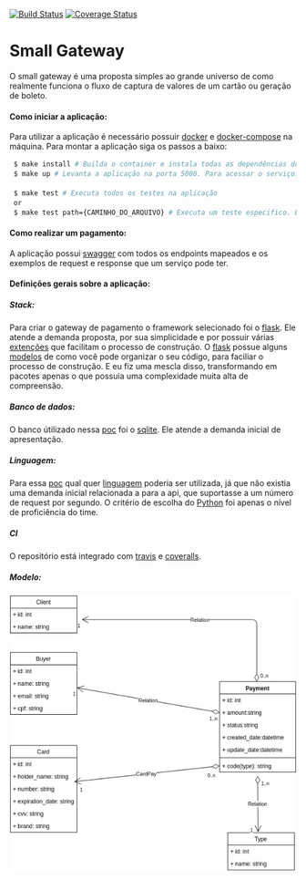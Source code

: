 [![Build Status](https://travis-ci.org/riquellopes/small-gateway.svg?branch=master)](https://travis-ci.org/riquellopes/small-gateway)
[![Coverage Status](https://coveralls.io/repos/github/riquellopes/small-gateway/badge.svg?branch=master)](https://coveralls.io/github/riquellopes/small-gateway?branch=master)

Small Gateway
=============

O small gateway é uma proposta simples ao grande universo de como realmente funciona o fluxo de captura de valores de um cartão ou geração de boleto.

#### Como iniciar a aplicação:
Para utilizar a aplicação é necessário possuir [docker](https://docs.docker.com/install/) e [docker-compose](https://docs.docker.com/compose/install/) na máquina. Para montar a aplicação siga os passos a baixo:

```sh
 $ make install # Builda o container e instala todas as dependências do app.
 $ make up # Levanta a aplicação na porta 5000. Para acessar o serviço: http://localhost:5000/

 $ make test # Executa todos os testes na aplicação
 or
 $ make test path={CAMINHO_DO_ARQUIVO} # Executa um teste especifico. Ex: make test path=test_api_boleto.py
```

#### Como realizar um pagamento:
A aplicação possui [swagger](https://swagger.io/) com todos os endpoints mapeados e os exemplos de request e response que um serviço pode ter.

#### Definições gerais sobre a aplicação:

##### Stack:

Para criar o gateway de pagamento o framework selecionado foi o [flask](http://flask.pocoo.org/). Ele atende
a demanda proposta, por sua simplicidade e por possuir várias [extenções](http://flask.pocoo.org/extensions/) que facilitam o processo de construção. O [flask](http://flask.pocoo.org/) possue alguns [modelos](http://exploreflask.com/en/latest/organizing.html#single-module) de como você
pode organizar o seu código, para faciliar o processo de construção. E eu fiz uma mescla disso, transformando em pacotes apenas o que possuia uma complexidade muita alta de compreensão.

##### Banco de dados:
O banco útilizado nessa [poc](https://pt.wikipedia.org/wiki/Prova_de_conceito) foi o [sqlite](https://www.sqlite.org/index.html). Ele atende a demanda inicial de apresentação.

##### Linguagem:
Para essa [poc](https://pt.wikipedia.org/wiki/Prova_de_conceito) qual quer [linguagem](https://pt.wikipedia.org/wiki/Linguagem_de_programa%C3%A7%C3%A3o) poderia ser utilizada, já que não existia uma demanda inicial relacionada a para a api, que suportasse a um número de request por segundo. O critério de escolha do [Python](https://www.python.org/) foi apenas o nível de proficiência do time.

##### CI
O repositório está integrado com [travis](https://travis-ci.org/) e [coveralls](http://coveralls.io/).

##### Modelo:
![](class_diagram.jpg)

